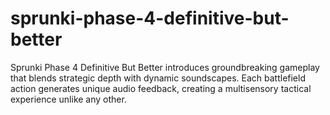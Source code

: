 # sprunki-phase-4-definitive-but-better
Sprunki Phase 4 Definitive But Better introduces groundbreaking gameplay that blends strategic depth with dynamic soundscapes. Each battlefield action generates unique audio feedback, creating a multisensory tactical experience unlike any other.
